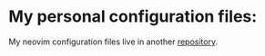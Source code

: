 # My personal configuration files:

My neovim configuration files live in another [repository](https://github.com/nomisreual/nvimdots).
